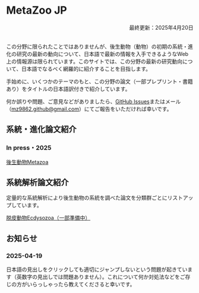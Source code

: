 <h1 id="metazoo_jp">MetaZoo JP</h1>
<div style="text-align: right;">最終更新：2025年4月20日</div><br>

この分野に限られたことではありませんが、後生動物（動物）の初期の系統・進化の研究の最新の動向について、日本語で最新の情報を入手できるようなWeb上の情報源は限られています。このサイトでは、この分野の最新の研究動向について、日本語でなるべく網羅的に紹介することを目指します。

手始めに、いくつかのテーマのもと、この分野の論文（一部プレプリント・書籍あり）をタイトルの日本語訳付きで紹介しています。

何か誤りや問題、ご意見などがありましたら、[GitHub Issues](https://github.com/MZ9862/metazoo-jp/issues)またはメール（<mz9862.github@gmail.com>）にてご報告をいただければ幸いです。

<h2 id="phyevo_papers">系統・進化論文紹介</h2>
<h3 id="phyevo_papers_in_press_2025">In press・2025</h3>

[後生動物Metazoa](papers/2025-metazoa.md)

<h2 id="phyloanalyses_papers">系統解析論文紹介</h2>

定量的な系統解析により後生動物の系統を調べた論文を分類群ごとにリストアップしています。

[脱皮動物Ecdysozoa（一部準備中）](phylogenetic-analyses-papers/ecdysozoa.md)

## お知らせ
### 2025-04-19
日本語の見出しをクリックしても適切にジャンプしないという問題が起きています（英数字の見出しでは問題ありません）。これについて何か対処法などをご存じの方がいらっしゃったら教えてくださると幸いです。
